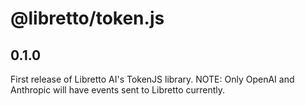 # @libretto/token.js

## 0.1.0

First release of Libretto AI's TokenJS library.
NOTE: Only OpenAI and Anthropic will have events sent to Libretto currently.